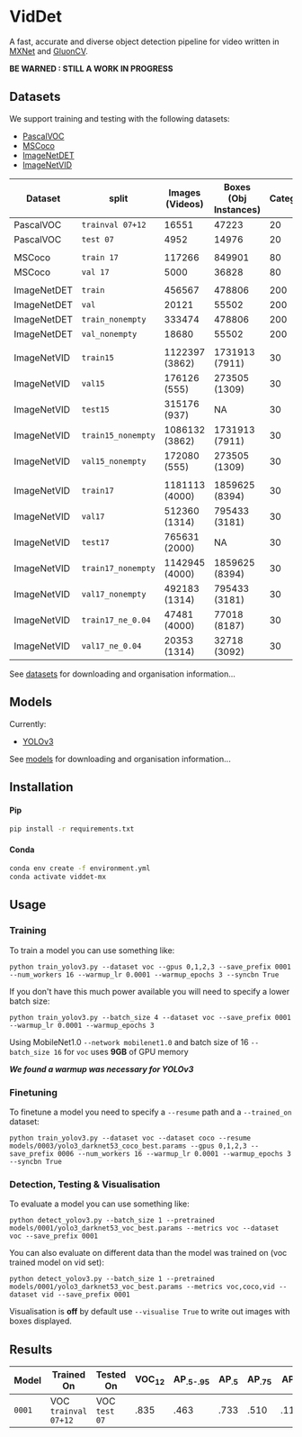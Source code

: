 # VidDet
A fast, accurate and diverse object detection pipeline for video written
in [MXNet](https://mxnet.apache.org/) and [GluonCV](https://gluon-cv.mxnet.io/).

**BE WARNED : STILL A WORK IN PROGRESS**

## Datasets

We support training and testing with the following datasets:
- [PascalVOC](http://host.robots.ox.ac.uk/pascal/VOC/voc2012/index.html#devkit)
- [MSCoco](http://cocodataset.org/#download)
- [ImageNetDET](http://image-net.org/challenges/LSVRC/2017/download-images-1p39.php)
- [ImageNetVID](http://bvisionweb1.cs.unc.edu/ILSVRC2017/download-videos-1p39.php)


| Dataset     |       split      | Images (Videos) |  Boxes (Obj Instances) | Categories |
|-------------|------------------|-----------------|----------------|------------|
| PascalVOC   | `trainval 07+12` |           16551 |          47223 |         20 |
| PascalVOC   |     `test 07`    |            4952 |          14976 |         20 |
|             |                  |                 |                |            |
| MSCoco      |    `train 17`    |          117266 |         849901 |         80 |
| MSCoco      |     `val 17`     |            5000 |          36828 |         80 |
|             |                  |                 |                |            |
| ImageNetDET |     `train`      |          456567 |         478806 |        200 |
| ImageNetDET |       `val`      |           20121 |          55502 |        200 |
| ImageNetDET | `train_nonempty` |          333474 |         478806 |        200 |
| ImageNetDET |  `val_nonempty`  |           18680 |          55502 |        200 |
|             |                  |                 |                |            |
| ImageNetVID |    `train15`     |  1122397 (3862) | 1731913 (7911) |         30 |
| ImageNetVID |      `val15`     |    176126 (555) |  273505 (1309) |         30 |
| ImageNetVID |     `test15`     |    315176 (937) |             NA |         30 |
| ImageNetVID |`train15_nonempty`|  1086132 (3862) | 1731913 (7911) |         30 |
| ImageNetVID | `val15_nonempty` |    172080 (555) |  273505 (1309) |         30 |
|             |                  |                 |                |            |
| ImageNetVID |    `train17`     |  1181113 (4000) | 1859625 (8394) |         30 |
| ImageNetVID |      `val17`     |   512360 (1314) |  795433 (3181) |         30 |
| ImageNetVID |     `test17`     |   765631 (2000) |             NA |         30 |
| ImageNetVID |`train17_nonempty`|  1142945 (4000) | 1859625 (8394) |         30 |
| ImageNetVID | `val17_nonempty` |   492183 (1314) |  795433 (3181) |         30 |
| ImageNetVID | `train17_ne_0.04`|    47481 (4000) |   77018 (8187) |         30 |
| ImageNetVID |  `val17_ne_0.04` |    20353 (1314) |   32718 (3092) |         30 |


See [datasets](/datasets/) for downloading and organisation information...

## Models
Currently:
- [YOLOv3](https://pjreddie.com/media/files/papers/YOLOv3.pdf)

See [models](/models/) for downloading and organisation information...

## Installation

#### Pip

```bash
pip install -r requirements.txt
```

#### Conda

```bash
conda env create -f environment.yml
conda activate viddet-mx
```

## Usage

### Training
To train a model you can use something like:
```
python train_yolov3.py --dataset voc --gpus 0,1,2,3 --save_prefix 0001 --num_workers 16 --warmup_lr 0.0001 --warmup_epochs 3 --syncbn True
```

If you don't have this much power available you will need to specify a lower batch size:
```
python train_yolov3.py --batch_size 4 --dataset voc --save_prefix 0001 --warmup_lr 0.0001 --warmup_epochs 3
```

Using MobileNet1.0 `--network mobilenet1.0` and batch size of 16
`--batch_size 16` for `voc` uses **9GB** of GPU memory

***We found a warmup was necessary for YOLOv3***

### Finetuning
To finetune a model you need to specify a `--resume` path and a `--trained_on` dataset:
```
python train_yolov3.py --dataset voc --dataset coco --resume models/0003/yolo3_darknet53_coco_best.params --gpus 0,1,2,3 --save_prefix 0006 --num_workers 16 --warmup_lr 0.0001 --warmup_epochs 3 --syncbn True
```

### Detection, Testing & Visualisation
To evaluate a model you can use something like:
```
python detect_yolov3.py --batch_size 1 --pretrained models/0001/yolo3_darknet53_voc_best.params --metrics voc --dataset voc --save_prefix 0001
```

You can also evaluate on different data than the model was trained on
(voc trained model on vid set):
```
python detect_yolov3.py --batch_size 1 --pretrained models/0001/yolo3_darknet53_voc_best.params --metrics voc,coco,vid --dataset vid --save_prefix 0001
```

Visualisation is **off** by default use `--visualise True` to write out images with boxes displayed.

## Results
| Model  | Trained On | Tested On | VOC<sub>12</sub> | AP<sub>.5-.95</sub> | AP<sub>.5 | AP<sub>.75</sub> | AP<sub>S</sub> | AP<sub>M</sub> | AP<sub>L</sub> |
|--------|------------|-----------|------------------|---------------------|-----------|------------------|----------------|----------------|----------------|
| `0001` | VOC `trainval 07+12` | VOC `test 07` | .835 | .463 | .733 | .510 | .118| .317 | .559 |
